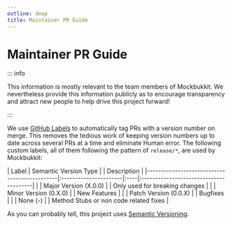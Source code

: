 ```yaml
---
outline: deep
title: Maintainer PR Guide
---
```


# Maintainer PR Guide

::: info

This information is mostly relevant to the team members of Mockbukkit.
We nevertheless provide this information publicly as to encourage transparency
and attract new people to help drive this project forward!

:::

We
use [GitHub Labels](https://docs.github.com/en/issues/using-labels-and-milestones-to-track-work/managing-labels)
to automatically tag PRs with a version number on merge. This removes the
tedious work of keeping version numbers up
to date across several PRs at a time and eliminate Human error. The following
custom labels, all of them following the
pattern of `release/*`, are used by Mockbukkit:

| Label | Semantic Version Type | | Description | <!-- markdownlint-disable-line MD033 MD013 -->
|----------------------------------------------|:----------------------|:----|:---------------------------------------| <!-- markdownlint-disable-line MD033 MD013 -->
| <Badge type="danger" text="release/major"/> | Major Version (X.0.0) | | Only used for breaking changes | <!-- markdownlint-disable-line MD033 MD013 -->
| <Badge type="warning" text="release/minor"/> | Minor Version (0.X.0) | | New Features | <!-- markdownlint-disable-line MD033 MD013 -->
| <Badge type="tip" text="release/patch"/> | Patch Version (0.0.X) | | Bugfixes | <!-- markdownlint-disable-line MD033 MD013 -->
| <Badge type="info" text="release/none"/> | None (-) | | Method Stubs or non code related fixes | <!-- markdownlint-disable-line MD033 MD013 -->

As you can probably tell, this project
uses [Semantic Versioning](https://semver.org/).
